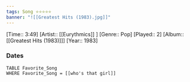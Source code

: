 ```yaml
---
tags: Song ⭐⭐⭐⭐⭐ 
banner: "![[Greatest Hits (1983).jpg]]"
---
```

[Time:: 3:49]
[Artist:: [[Eurythmics]] ]
[Genre:: Pop]
[Played:: 2]
[Album:: [[Greatest Hits (1983)]]]
[Year:: 1983]
### Dates
````dataview
TABLE Favorite_Song
WHERE Favorite_Song = [[who's that girl]]
````

